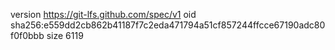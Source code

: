 version https://git-lfs.github.com/spec/v1
oid sha256:e559dd2cb862b41187f7c2eda471794a51cf857244ffcce67190adc80f0f0bbb
size 6119
